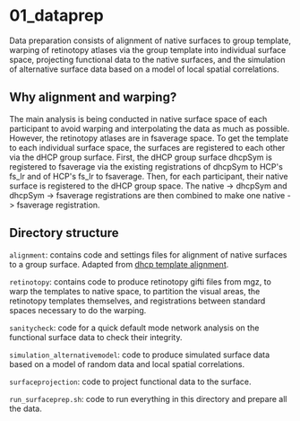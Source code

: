 # 01_dataprep

Data preparation consists of alignment of native surfaces to group template, warping of retinotopy atlases via the group template into individual surface space, projecting functional data to the native surfaces, and the simulation of alternative surface data based on a model of local spatial correlations. 

## Why alignment and warping?

The main analysis is being conducted in native surface space of each participant to avoid warping and interpolating the data as much as possible. However, the retinotopy atlases are in fsaverage space. To get the template to each individual surface space, the surfaces are registered to each other via the dHCP group surface. First, the dHCP group surface dhcpSym is registered to fsaverage via the existing registrations of dhcpSym to HCP's fs_lr and of HCP's fs_lr to fsaverage. Then, for each participant, their native surface is registered to the dHCP group space. The native -> dhcpSym and dhcpSym -> fsaverage registrations are then combined to make one native -> fsaverage registration. 

## Directory structure

`alignment`: contains code and settings files for alignment of native surfaces to a group surface. Adapted from [dhcp template alignment](https://github.com/ecr05/dHCP_template_alignment).

`retinotopy`: contains code to produce retinotopy gifti files from mgz, to warp the templates to native space, to partition the visual areas, the retinotopy templates themselves, and registrations between standard spaces necessary to do the warping.

`sanitycheck`: code for a quick default mode network analysis on the functional surface data to check their integrity.

`simulation_alternativemodel`: code to produce simulated surface data based on a model of random data and local spatial correlations.

`surfaceprojection`: code to project functional data to the surface.

`run_surfaceprep.sh`: code to run everything in this directory and prepare all the data. 